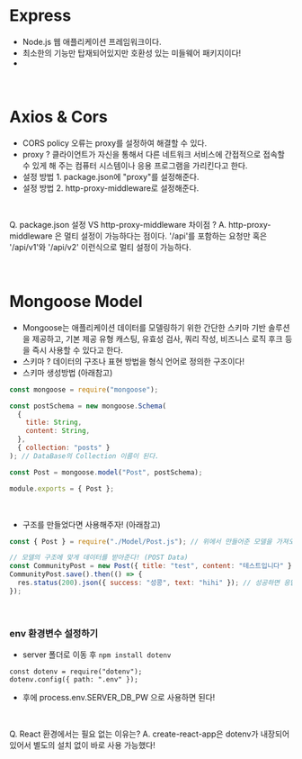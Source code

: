 # Express

- Node.js 웹 애플리케이션 프레임워크이다.
- 최소한의 기능만 탑재되어있지만 호환성 있는 미들웨어 패키지이다!
- 

<br/>

# Axios & Cors

- CORS policy 오류는 proxy를 설정하여 해결할 수 있다.
- proxy ? 클라이언트가 자신을 통해서 다른 네트워크 서비스에 간접적으로 접속할 수 있게 해 주는 컴퓨터 시스템이나 응용 프로그램을 가리킨다고 한다.
- 설정 방법 1. package.json에 "proxy"를 설정해준다.
- 설정 방법 2. http-proxy-middleware로 설정해준다.

<br/>

Q. package.json 설정 VS http-proxy-middleware 차이점 ?
A. http-proxy-middleware 은 멀티 설정이 가능하다는 점이다. '/api'를 포함하는 요청만 혹은 '/api/v1'와 '/api/v2' 이런식으로 멀티 설정이 가능하다.

<br/>

# Mongoose Model

- Mongoose는 애플리케이션 데이터를 모델링하기 위한 간단한 스키마 기반 솔루션을 제공하고, 기본 제공 유형 캐스팅, 유효성 검사, 쿼리 작성, 비즈니스 로직 후크 등을 즉시 사용할 수 있다고 한다.
- 스키마 ? 데이터의 구조나 표현 방법을 형식 언어로 정의한 구조이다!
- 스키마 생성방법 (아래참고)

```js
const mongoose = require("mongoose");

const postSchema = new mongoose.Schema(
  {
    title: String,
    content: String,
  },
  { collection: "posts" }
); // DataBase의 Collection 이름이 된다.

const Post = mongoose.model("Post", postSchema);

module.exports = { Post };
```

<br/>

- 구조를 만들었다면 사용해주자! (아래참고)

```js
const { Post } = require("./Model/Post.js"); // 위에서 만들어준 모델을 가져오고

// 모델의 구조에 맞게 데이터를 받아준다! (POST Data)
const CommunityPost = new Post({ title: "test", content: "테스트입니다" });
CommunityPost.save().then(() => {
  res.status(200).json({ success: "성콩", text: "hihi" }); // 성공하면 응답을 보내준다!
});
```

<br/>

### env 환경변수 설정하기

- server 폴더로 이동 후 `npm install dotenv`

```
const dotenv = require("dotenv");
dotenv.config({ path: ".env" });
```

- 후에 process.env.SERVER_DB_PW 으로 사용하면 된다!

<br/>

Q. React 환경에서는 필요 없는 이유는?
A. create-react-app은 dotenv가 내장되어있어서 별도의 설치 없이 바로 사용 가능했다!

<br/>
<br/>
